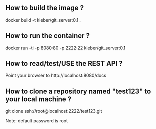 ## How to build the image ?

docker build -t kleber/git_server:0.1 .

## How to run the container ?

docker run -ti -p 8080:80 -p 2222:22 kleber/git_server:0.1

## How to read/test/USE the REST API ?

Point your browser to http://localhost:8080/docs

## How to clone a repository named "test123" to your local machine ?

git clone ssh://root@localhost:2222/test123.git

Note: default password is root



